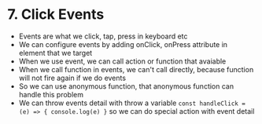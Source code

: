 # 7. Click Events
- Events are what we click, tap, press in keyboard etc
- We can configure events by adding onClick, onPress attribute in element that we target
- When we use event, we can call action or function that avaiable
- When we call function in events, we can't call directly, because function will not fire again if we do events
- So we can use anonymous function, that anonymous function can handle this problem
- We can throw events detail with throw a variable `const handleClick = (e) => { console.log(e) }` so we can do special action with event detail